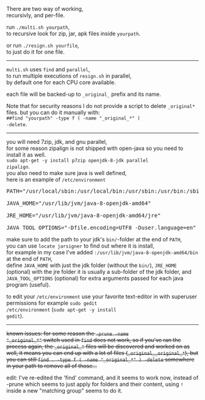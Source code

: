 There are two way of working,  
recursivly, and per-file.  

run <code>./multi.sh yourpath</code>,  
to recursive look for zip, jar, apk files inside <code>yourpath</code>.  

or run <code>./resign.sh yourfile</code>,  
to just do it for one file.  

<hr/>

<code>multi.sh</code> uses <code>find</code> and <code>parallel</code>,  
to run multiple executions of <code>resign.sh</code> in parallel,  
by default one for each CPU core available.  

each file will be backed-up to <code>&lowbar;original&lowbar;</code> prefix and its name.  

Note that for security reasons I do not provide a script to delete <code>&lowbar;original&ast;</code> files. 
but you can do it manually with:  
<code>##find "yourpath" -type f \( -name "&lowbar;original&lowbar;&ast;" \) -delete</code>.  

<hr/>

you will need 7zip, jdk, and gnu parallel,  
for some reason zipalign is not shipped with open-java so you need to install it as well.  
<code>sudo apt-get -y install p7zip openjdk-8-jdk parallel zipalign</code>.  
you also need to make sure java is well defined,  
here is an example of <code>/etc/environment</code>

<pre>
PATH="/usr/local/sbin:/usr/local/bin:/usr/sbin:/usr/bin:/sbin:/bin:/usr/games:/usr/local/games:/snap/bin:/usr/lib/jvm/java-8-openjdk-amd64/bin"

JAVA&lowbar;HOME="/usr/lib/jvm/java-8-openjdk-amd64"

JRE&lowbar;HOME="/usr/lib/jvm/java-8-openjdk-amd64/jre"

JAVA&lowbar;TOOL&lowbar;OPTIONS="-Dfile.encoding=UTF8 -Duser.language=en"
</pre>

make sure to add the path to your jdk's <code>bin/</code>-folder at the end of <code>PATH</code>,  
you can use <code>locate jarsigner</code> to find out where it is install,  
for example in my case I've added <code>:/usr/lib/jvm/java-8-openjdk-amd64/bin</code> at the end of <code>PATH</code>,  
define <code>JAVA&lowbar;HOME</code> with just the jdk folder (without the <code>bin/</code>), <code>JRE&lowbar;HOME</code> (optional) with the jre folder it is usually a sub-folder of the jdk folder, and <code>JAVA&lowbar;TOOL&lowbar;OPTIONS</code> (optional) for extra arguments passed for each java program (useful).  

to edit your <code>/etc/environment</code> use your favorite text-editor in with superuser permissions for example <code>sudo gedit /etc/environment</code> (<code>sudo apt-get -y install gedit</code>).  

<hr/>

<del>known issues: for some reason the <code>-prune -name "&lowbar;original&lowbar;&ast;"</code> switch used in <code>find</code> does not work, so if you've ran the process again, the <code>&lowbar;original&lowbar;&ast;</code> files will be discovered and worked on as well, it means you can end up with a lot of files (<code>&lowbar;original&lowbar;&lowbar;original&lowbar;&ast;</code>), but you can still <code>find . -type f \( -name "&lowbar;original&lowbar;&ast;" \) -delete</code> somewhere in your path to remove all of those...</del>  

edit: I've re-edited the 'find' command, and it seems to work now, instead of -prune which seems to just apply for folders and their content, using <code>!</code> inside a new "matching group" seems to do it.  
